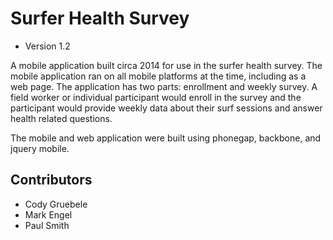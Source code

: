 # Surfer Health Survey
- Version 1.2

A mobile application built circa 2014 for use in the surfer health survey. The mobile application ran on all mobile platforms at the time, including as a web page. The application has two parts: enrollment and weekly survey. A field worker or individual participant would enroll in the survey and the participant would provide weekly data about their surf sessions and answer health related questions.

The mobile and web application were built using phonegap, backbone, and jquery mobile. 

## Contributors

- Cody Gruebele
- Mark Engel
- Paul Smith
